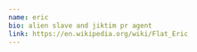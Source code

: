 ```yaml
---
name: eric
bio: alien slave and jiktim pr agent
link: https://en.wikipedia.org/wiki/Flat_Eric
---
```

